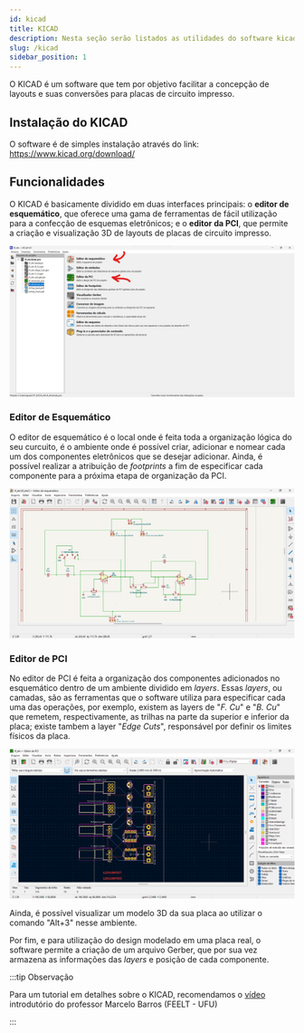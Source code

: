 ```yaml
---
id: kicad
title: KICAD
description: Nesta seção serão listados as utilidades do software kicad dentro do segmento da elétrica
slug: /kicad
sidebar_position: 1
---
```


O KICAD é um software que tem por objetivo facilitar a concepção de layouts e suas conversões para placas de circuito impresso.

## Instalação do KICAD

O software é de simples instalação através do link: https://www.kicad.org/download/

## Funcionalidades

O KICAD é basicamente dividido em duas interfaces principais: o **editor de esquemático**, que oferece uma gama de ferramentas de fácil utilização para a confecção de esquemas eletrônicos; e o **editor da PCI**, que permite a criação e visualização 3D de layouts de placas de circuito impresso.

![im](/img/figura1.png)

### Editor de Esquemático
O editor de esquemático é o local onde é feita toda a organização lógica do seu curcuito, é o ambiente onde é possível criar, adicionar e nomear cada um dos componentes eletrônicos que se desejar adicionar. Ainda, é possível realizar a atribuição de *footprints* a fim de especificar cada componente para a próxima etapa de organização da PCI.

![im](/img/figura2.png)

### Editor de PCI
No editor de PCI é feita a organização dos componentes adicionados no esquemático dentro de um ambiente dividido em *layers*. Essas *layers*, ou camadas, são as ferramentas que o software utiliza para especificar cada uma das operações, por exemplo, existem as layers de "*F. Cu*" e "*B. Cu*" que remetem, respectivamente, as trilhas na parte da superior e inferior da placa; existe tambem a layer "*Edge Cuts*", responsável por definir os limites físicos da placa.

![im](/img/figura3.png)

Ainda, é possível visualizar um modelo 3D da sua placa ao utilizar o comando "Alt+3" nesse ambiente.

[adicionar uma imagem aqui]: # "![im](/img/figura4.png)" 

Por fim, e para utilização do design modelado em uma placa real, o software permite a criação de um arquivo Gerber, que por sua vez armazena as informações das *layers* e posição de cada componente.

:::tip Observação

Para um tutorial em detalhes sobre o KICAD, recomendamos o [vídeo](https://www.youtube.com/watch?v=fcb3zco_BrQ) introdutório do professor Marcelo Barros (FEELT - UFU)

:::